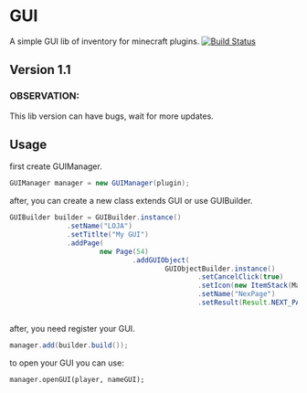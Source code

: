 
# GUI
A simple GUI lib of inventory for minecraft plugins.
[![Build Status](https://travis-ci.org/CrazyDev/GUI.svg?branch=wolfgang)](https://travis-ci.org/CrazyDev/GUI)

## Version 1.1

### OBSERVATION:
This lib version can have bugs, wait for more updates.

## Usage
  first create GUIManager.

  ```java
  GUIManager manager = new GUIManager(plugin);
  ```
  after, you can create a new class extends GUI or use GUIBuilder.
  
  ```java
 GUIBuilder builder = GUIBuilder.instance()
                .setName("LOJA")
                .setTitlte("My GUI")
                .addPage(
                        new Page(54)
                                .addGUIObject(
                                        GUIObjectBuilder.instance()
                                                .setCancelClick(true)
                                                .setIcon(new ItemStack(Material.STONE))
                                                .setName("NexPage")
                                                .setResult(Result.NEXT_PAGE).build()));
                 
  ```
  
  after, you need register your GUI.
  
  ```java
  manager.add(builder.build());
  ```
  to open your GUI you can use:
  ```
  manager.openGUI(player, nameGUI);
  ```
